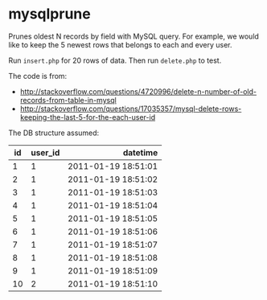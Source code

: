 mysqlprune
==========

Prunes oldest N records by field with MySQL query. For example, we would like to keep the 5 newest rows that belongs to each and every user.

Run `insert.php` for 20 rows of data. Then run `delete.php` to test.

The code is from: 

* http://stackoverflow.com/questions/4720996/delete-n-number-of-old-records-from-table-in-mysql
* http://stackoverflow.com/questions/17035357/mysql-delete-rows-keeping-the-last-5-for-the-each-user-id

The DB structure assumed: 

| id| user_id | datetime          |
|---|---------|-------------------:|
| 1 |   1     | 2011-01-19 18:51:01|
| 2 |   1     | 2011-01-19 18:51:02| 
|3  |   1     | 2011-01-19 18:51:03|  
|4  |   1     | 2011-01-19 18:51:04|  
|5  |   1     | 2011-01-19 18:51:05|  
|6  |   1     | 2011-01-19 18:51:06|  
|7  |   1     | 2011-01-19 18:51:07|  
|8  |   1     | 2011-01-19 18:51:08|  
|9  |   1     | 2011-01-19 18:51:09|  
|10 |   2     | 2011-01-19 18:51:10|  
  

